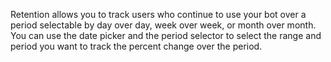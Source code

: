 Retention allows you to track users who continue to use your bot over a period selectable by day over day, week over week, or month over month. You can use the date picker and the period selector to select the range and period you want to track the percent change over the period.

